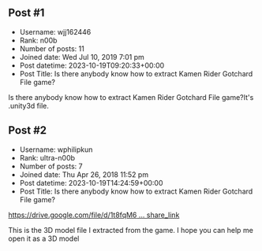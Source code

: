 ## Post #1
- Username: wjj162446
- Rank: n00b
- Number of posts: 11
- Joined date: Wed Jul 10, 2019 7:01 pm
- Post datetime: 2023-10-19T09:20:33+00:00
- Post Title: Is there anybody know how to extract Kamen Rider Gotchard File game?

Is there anybody know how to extract Kamen Rider Gotchard File game?It's .unity3d file.
## Post #2
- Username: wphilipkun
- Rank: ultra-n00b
- Number of posts: 7
- Joined date: Thu Apr 26, 2018 11:52 pm
- Post datetime: 2023-10-19T14:24:59+00:00
- Post Title: Is there anybody know how to extract Kamen Rider Gotchard File game?

[https://drive.google.com/file/d/1t8fqM6 ... share_link](https://drive.google.com/file/d/1t8fqM6OHcesKnX0s1KuF26tzj940Q8Jt/view?usp=share_link)

This is the 3D model file I extracted from the game. I hope you can help me open it as a 3D model
